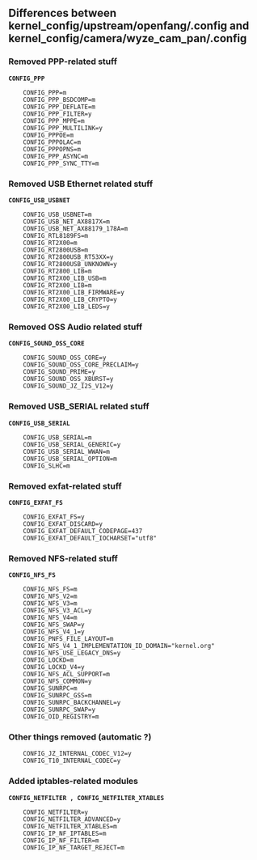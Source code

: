 ## Differences between kernel_config/upstream/openfang/.config and kernel_config/camera/wyze_cam_pan/.config
### Removed PPP-related stuff
**```CONFIG_PPP```**
```
    CONFIG_PPP=m
    CONFIG_PPP_BSDCOMP=m
    CONFIG_PPP_DEFLATE=m
    CONFIG_PPP_FILTER=y
    CONFIG_PPP_MPPE=m
    CONFIG_PPP_MULTILINK=y
    CONFIG_PPPOE=m
    CONFIG_PPPOLAC=m
    CONFIG_PPPOPNS=m
    CONFIG_PPP_ASYNC=m
    CONFIG_PPP_SYNC_TTY=m
```
### Removed USB Ethernet related stuff
**```CONFIG_USB_USBNET```**
```
    CONFIG_USB_USBNET=m
    CONFIG_USB_NET_AX8817X=m
    CONFIG_USB_NET_AX88179_178A=m
    CONFIG_RTL8189FS=m
    CONFIG_RT2X00=m
    CONFIG_RT2800USB=m
    CONFIG_RT2800USB_RT53XX=y
    CONFIG_RT2800USB_UNKNOWN=y
    CONFIG_RT2800_LIB=m
    CONFIG_RT2X00_LIB_USB=m
    CONFIG_RT2X00_LIB=m
    CONFIG_RT2X00_LIB_FIRMWARE=y
    CONFIG_RT2X00_LIB_CRYPTO=y
    CONFIG_RT2X00_LIB_LEDS=y
```
### Removed OSS Audio related stuff
**```CONFIG_SOUND_OSS_CORE```**
```
    CONFIG_SOUND_OSS_CORE=y
    CONFIG_SOUND_OSS_CORE_PRECLAIM=y
    CONFIG_SOUND_PRIME=y
    CONFIG_SOUND_OSS_XBURST=y
    CONFIG_SOUND_JZ_I2S_V12=y
```
### Removed USB_SERIAL related stuff
**```CONFIG_USB_SERIAL```**
```
    CONFIG_USB_SERIAL=m
    CONFIG_USB_SERIAL_GENERIC=y
    CONFIG_USB_SERIAL_WWAN=m
    CONFIG_USB_SERIAL_OPTION=m
    CONFIG_SLHC=m
```
### Removed exfat-related stuff
**```CONFIG_EXFAT_FS```**
```
    CONFIG_EXFAT_FS=y
    CONFIG_EXFAT_DISCARD=y
    CONFIG_EXFAT_DEFAULT_CODEPAGE=437
    CONFIG_EXFAT_DEFAULT_IOCHARSET="utf8"
```
### Removed NFS-related stuff
**```CONFIG_NFS_FS```**
```
    CONFIG_NFS_FS=m
    CONFIG_NFS_V2=m
    CONFIG_NFS_V3=m
    CONFIG_NFS_V3_ACL=y
    CONFIG_NFS_V4=m
    CONFIG_NFS_SWAP=y
    CONFIG_NFS_V4_1=y
    CONFIG_PNFS_FILE_LAYOUT=m
    CONFIG_NFS_V4_1_IMPLEMENTATION_ID_DOMAIN="kernel.org"
    CONFIG_NFS_USE_LEGACY_DNS=y
    CONFIG_LOCKD=m
    CONFIG_LOCKD_V4=y
    CONFIG_NFS_ACL_SUPPORT=m
    CONFIG_NFS_COMMON=y
    CONFIG_SUNRPC=m
    CONFIG_SUNRPC_GSS=m
    CONFIG_SUNRPC_BACKCHANNEL=y
    CONFIG_SUNRPC_SWAP=y
    CONFIG_OID_REGISTRY=m
```
### Other things removed (automatic ?)
```
    CONFIG_JZ_INTERNAL_CODEC_V12=y
    CONFIG_T10_INTERNAL_CODEC=y
```
### Added iptables-related modules
**```CONFIG_NETFILTER , CONFIG_NETFILTER_XTABLES```**
```
    CONFIG_NETFILTER=y
    CONFIG_NETFILTER_ADVANCED=y
    CONFIG_NETFILTER_XTABLES=m
    CONFIG_IP_NF_IPTABLES=m
    CONFIG_IP_NF_FILTER=m
    CONFIG_IP_NF_TARGET_REJECT=m
```
